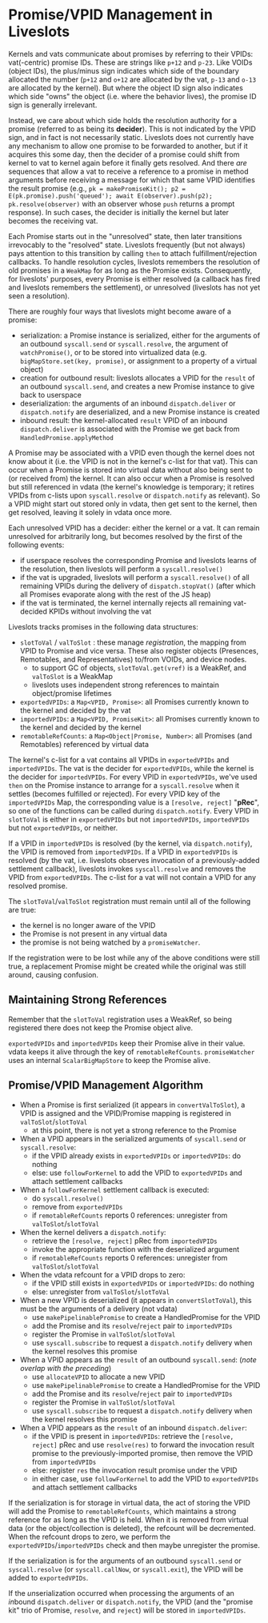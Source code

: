 # Promise/VPID Management in Liveslots

Kernels and vats communicate about promises by referring to their VPIDs: vat(-centric) promise IDs. These are strings like `p+12` and `p-23`. Like VOIDs (object IDs), the plus/minus sign indicates which side of the boundary allocated the number (`p+12` and `o+12` are allocated by the vat, `p-13` and `o-13` are allocated by the kernel). But where the object ID sign also indicates which side "owns" the object (i.e. where the behavior lives), the promise ID sign is generally irrelevant.

Instead, we care about which side holds the resolution authority for a promise (referred to as being its **decider**). This is not indicated by the VPID sign, and in fact is not necessarily static. Liveslots does not currently have any mechanism to allow one promise to be forwarded to another, but if it acquires this some day, then the decider of a promise could shift from kernel to vat to kernel again before it finally gets resolved. And there *are* sequences that allow a vat to receive a reference to a promise in method arguments before receiving a message for which that same VPID identifies the result promise (e.g., `pk = makePromiseKit(); p2 = E(pk.promise).push('queued'); await E(observer).push(p2); pk.resolve(observer)` with an observer whose `push` returns a prompt response). In such cases, the decider is initially the kernel but later becomes the receiving vat.

Each Promise starts out in the "unresolved" state, then later transitions irrevocably to the "resolved" state. Liveslots frequently (but not always) pays attention to this transition by calling `then` to attach fulfillment/rejection callbacks. To handle resolution cycles, liveslots remembers the resolution of old promises in a `WeakMap` for as long as the Promise exists. Consequently, for liveslots' purposes, every Promise is either resolved (a callback has fired and liveslots remembers the settlement), or unresolved (liveslots has not yet seen a resolution).

There are roughly four ways that liveslots might become aware of a promise:

* serialization: a Promise instance is serialized, either for the arguments of an outbound `syscall.send` or `syscall.resolve`, the argument of `watchPromise()`, or to be stored into virtualized data (e.g. `bigMapStore.set(key, promise)`, or assignment to a property of a virtual object)
* creation for outbound result: liveslots allocates a VPID for the `result` of an outbound `syscall.send`, and creates a new Promise instance to give back to userspace
* deserialization: the arguments of an inbound `dispatch.deliver` or `dispatch.notify` are deserialized, and a new Promise instance is created
* inbound result: the kernel-allocated `result` VPID of an inbound `dispatch.deliver` is associated with the Promise we get back from `HandledPromise.applyMethod`

A Promise may be associated with a VPID even though the kernel does not know about it (i.e. the VPID is not in the kernel's c-list for that vat). This can occur when a Promise is stored into virtual data without also being sent to (or received from) the kernel. It can also occur when a Promise is resolved but still referenced in vdata (the kernel's knowledge is temporary; it retires VPIDs from c-lists upon `syscall.resolve` or `dispatch.notify` as relevant). So a VPID might start out stored only in vdata, then get sent to the kernel, then get resolved, leaving it solely in vdata once more.

Each unresolved VPID has a decider: either the kernel or a vat. It can remain unresolved for arbitrarily long, but becomes resolved by the first of the following events:

* if userspace resolves the corresponding Promise and liveslots learns of the resolution, then liveslots will perform a `syscall.resolve()`
* if the vat is upgraded, liveslots will perform a `syscall.resolve()` of all remaining VPIDs during the delivery of `dispatch.stopVat()` (after which all Promises evaporate along with the rest of the JS heap)
* if the vat is terminated, the kernel internally rejects all remaining vat-decided KPIDs without involving the vat

Liveslots tracks promises in the following data structures:

* `slotToVal` / `valToSlot` : these manage *registration*, the mapping from VPID to Promise and vice versa. These also register objects (Presences, Remotables, and Representatives) to/from VOIDs, and device nodes.
  * to support GC of objects, `slotToVal.get(vref)` is a WeakRef, and `valToSlot` is a WeakMap
  * liveslots uses independent strong references to maintain object/promise lifetimes
* `exportedVPIDs`: a `Map<VPID, Promise>`: all Promises currently known to the kernel and decided by the vat
* `importedVPIDs`: a `Map<VPID, PromiseKit>`: all Promises currently known to the kernel and decided by the kernel
* `remotableRefCounts`: a `Map<Object|Promise, Number>`: all Promises (and Remotables) referenced by virtual data

The kernel's c-list for a vat contains all VPIDs in `exportedVPIDs` and `importedVPIDs`. The vat is the decider for `exportedVPIDs`, while the kernel is the decider for `importedVPIDs`. For every VPID in `exportedVPIDs`, we've used `then` on the Promise instance to arrange for a `syscall.resolve` when it settles (becomes fulfilled or rejected). For every VPID key of the `importedVPIDs` Map, the corresponding value is a `[resolve, reject]` "**pRec**", so one of the functions can be called during `dispatch.notify`. Every VPID in `slotToVal` is either in `exportedVPIDs` but not `importedVPIDs`, `importedVPIDs` but not `exportedVPIDs`, or neither.

If a VPID in `importedVPIDs` is resolved (by the kernel, via `dispatch.notify`), the VPID is removed from `importedVPIDs`. If a VPID in `exportedVPIDs` is resolved (by the vat, i.e. liveslots observes invocation of a previously-added settlement callback), liveslots invokes `syscall.resolve` and removes the VPID from `exportedVPIDs`. The c-list for a vat will not contain a VPID for any resolved promise.

The `slotToVal`/`valToSlot` registration must remain until all of the following are true:

* the kernel is no longer aware of the VPID
* the Promise is not present in any virtual data
* the promise is not being watched by a `promiseWatcher`.

If the registration were to be lost while any of the above conditions were still true, a replacement Promise might be created while the original was still around, causing confusion.

## Maintaining Strong References

Remember that the `slotToVal` registration uses a WeakRef, so being registered there does not keep the Promise object alive.
 
`exportedVPIDs` and `importedVPIDs` keep their Promise alive in their value. vdata keeps it alive through the key of `remotableRefCounts`. `promiseWatcher` uses an internal `ScalarBigMapStore` to keep the Promise alive.

## Promise/VPID Management Algorithm

* When a Promise is first serialized (it appears in `convertValToSlot`), a VPID is assigned and the VPID/Promise mapping is registered in `valToSlot`/`slotToVal`
  * at this point, there is not yet a strong reference to the Promise
* When a VPID appears in the serialized arguments of `syscall.send` or `syscall.resolve`:
  * if the VPID already exists in `exportedVPIDs` or `importedVPIDs`: do nothing
  * else: use `followForKernel` to add the VPID to `exportedVPIDs` and attach settlement callbacks
* When a `followForKernel` settlement callback is executed:
  * do `syscall.resolve()`
  * remove from `exportedVPIDs`
  * if `remotableRefCounts` reports 0 references: unregister from `valToSlot`/`slotToVal`
* When the kernel delivers a `dispatch.notify`:
  * retrieve the `[resolve, reject]` pRec from `importedVPIDs`
  * invoke the appropriate function with the deserialized argument
  * if `remotableRefCounts` reports 0 references: unregister from `valToSlot`/`slotToVal`
* When the vdata refcount for a VPID drops to zero:
  * if the VPID still exists in `exportedVPIDs` or `importedVPIDs`: do nothing
  * else: unregister from `valToSlot`/`slotToVal`
* When a new VPID is deserialized (it appears in `convertSlotToVal`), this must be the arguments of a delivery (not vdata)
  * use `makePipelinablePromise` to create a HandledPromise for the VPID
  * add the Promise and its `resolve`/`reject` pair to `importedVPIDs`
  * register the Promise in `valToSlot`/`slotToVal`
  * use `syscall.subscribe` to request a `dispatch.notify` delivery when the kernel resolves this promise
* When a VPID appears as the `result` of an outbound `syscall.send`: (_note overlap with the preceding_)
  * use `allocateVPID` to allocate a new VPID
  * use `makePipelinablePromise` to create a HandledPromise for the VPID
  * add the Promise and its `resolve`/`reject` pair to `importedVPIDs`
  * register the Promise in `valToSlot`/`slotToVal`
  * use `syscall.subscribe` to request a `dispatch.notify` delivery when the kernel resolves this promise
* When a VPID appears as the `result` of an inbound `dispatch.deliver`:
  * if the VPID is present in `importedVPIDs`: retrieve the `[resolve, reject]` pRec and use `resolve(res)` to forward the invocation result promise to the previously-imported promise, then remove the VPID from `importedVPIDs`
  * else: register `res` the invocation result promise under the VPID
  * in either case, use `followForKernel` to add the VPID to `exportedVPIDs` and attach settlement callbacks


If the serialization is for storage in virtual data, the act of storing the VPID will add the Promise to `remotableRefCounts`, which maintains a strong reference for as long as the VPID is held. When it is removed from virtual data (or the object/collection is deleted), the refcount will be decremented. When the refcount drops to zero, we perform the `exportedVPIDs`/`importedVPIDs` check and then maybe unregister the promise.

If the serialization is for the arguments of an outbound `syscall.send` or `syscall.resolve` (or `syscall.callNow`, or `syscall.exit`), the VPID will be added to `exportedVPIDs`.

If the *un*serialization occurred when processing the arguments of an *in*bound `dispatch.deliver` or `dispatch.notify`, the VPID (and the "promise kit" trio of Promise, `resolve`, and `reject`) will be stored in `importedVPIDs`.

